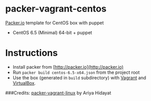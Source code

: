 packer-vagrant-centos
=====================

[Packer.io](http://packer.io) template for CentOS box with puppet
* CentOS 6.5 (Minimal) 64-bit + puppet

# Instructions
- Install packer from [http://packer.io](http://packer.io)
- Run `packer build centos-6.5-x64.json` from the project root
- Use the box (generated in `build` subdirectory) with [Vagrant](http://vagrantup.com) and [VirtualBox](http://virtualbox.org).

###Credits:
[packer-vagrant-linux](https://bitbucket.org/ariya/packer-vagrant-linux) by Ariya Hidayat
